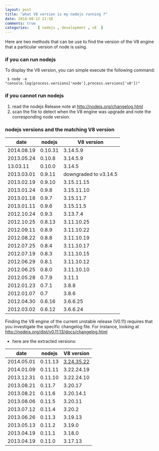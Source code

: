 ```yaml
---
layout: post
title: "what V8 version is my nodejs running ?"
date: 2014-08-22 21:58
comments: true
categories:    [ nodejs , development , v8  ]
---
```


Here are two methods that can be use to find the version of the V8 engine that a particular version of node is using.

<!-- more -->
###  if you can run nodejs
 
 To display the V8 version, you can simple execute the following command:

 ``` 
  $ node -e "console.log(process.versions['node'],process.versions['v8'])"
 ``` 

### if you cannot run nodejs

1. read the nodejs Release note at http://nodejs.org/changelog.html
2. scan the file to detect when the V8 engine was upgrade and note the corresponding node version.


### nodejs versions and the matching V8 version  
  
|date       | nodejs            | V8 version |
|-----------|-------------------|------------|
|2014.08.19 | 0.10.31           | 3.14.5.9   |
|2013.05.24 | 0.10.8            | 3.14.5.9   |
|13.03.11   | 0.10.0            | 3.14.5     |
|2013.03.01 | 0.9.11            | downgraded to v3.14.5    |
|2013.02.19 | 0.9.10            | 3.15.11.15|
|2013.01.24 | 0.9.8             | 3.15.11.10|
|2013.01.18 | 0.9.7             | 3.15.11.7 |
|2013.01.11 | 0.9.6             | 3.15.11.5 |
|2012.10.24 | 0.9.3             | 3.13.7.4  |
|2012.10.25 | 0.8.13            | 3.11.10.25|
|2012.09.11 | 0.8.9			    | 3.11.10.22|
|2012.08.22 | 0.8.8             | 3.11.10.19|
|2012.07.25 | 0.8.4				| 3.11.10.17|
|2012.07.19 | 0.8.3				| 3.11.10.15|
|2012.06.29 | 0.8.1				| 3.11.10.12|
|2012.06.25 | 0.8.0		     	| 3.11.10.10|
|2012.05.28 | 0.7.9			    | 3.11.1|
|2012.01.23 | 0.7.1		        | 3.8.8 |
|2012.01.07 | 0.7               | 3.8.6 |
|2012.04.30 | 0.6.16            | 3.6.6.25  |
|2012.03.02 | 0.6.12            | 3.6.6.24  |


Finding the V8 engine of the current unstable release (V0.11) requires that you investigate the specific changelog file. 
For instance, looking at http://nodejs.org/dist/v0.11.13/docs/changelog.html 
 
* here are the extracted versions: 	
   
   
|date       | nodejs            | V8 version |
|-----------|-------------------|------------|
| 2014.05.01 | 0.11.13 |[3.24.35.22](http://upstream-tracker.org/changelogs/v8/3.24.35.22/changelog.html) |
| 2014.01.09 | 0.11.11 |3.22.24.19 |
| 2013.12.31 | 0.11.10 |3.22.24.10 |
| 2013.08.21 | 0.11.7  |3.20.17|
| 2013.08.21 | 0.11.6  |3.20.14.1|
| 2013.08.06 | 0.11.5  |3.20.11|
| 2013.07.12 | 0.11.4  |3.20.2|
| 2013.06.26 | 0.11.3  |3.19.13|
| 2013.05.13 | 0.11.2  |3.19.0|
| 2013.04.19 | 0.11.1  |3.18.0|
| 2013.04.19 | 0.11.0  |3.17.13|



